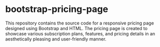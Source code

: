 # bootstrap-pricing-page
This repository contains the source code for a responsive pricing page designed using Bootstrap and HTML. The pricing page is created to showcase various subscription plans, features, and pricing details in an aesthetically pleasing and user-friendly manner.
